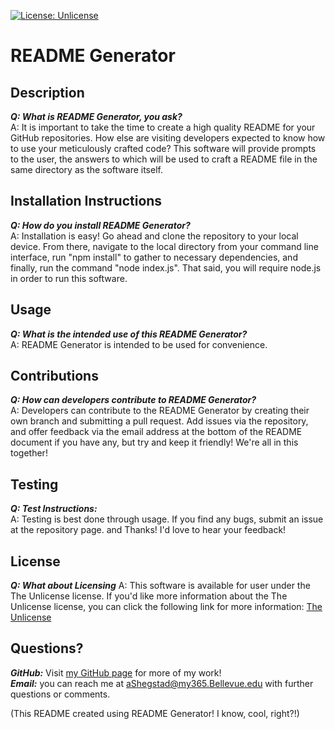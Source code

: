 
[![License: Unlicense](https://img.shields.io/badge/license-Unlicense-blue.svg)](http://unlicense.org/)
# README Generator 

## Description
***Q: What is README Generator, you ask?*** <br>
A: It is important to take the time to create a high quality README for your GitHub repositories. How else are visiting developers expected to know how to use your meticulously crafted code? This software will provide prompts to the user, the answers to which will be used to craft a README file in the same directory as the software itself. <br>

## Installation Instructions 
***Q: How do you install README Generator?*** <br>
A: Installation is easy! Go ahead and clone the repository to your local device. From there, navigate to the local directory from your command line interface, run "npm install" to gather to necessary dependencies, and finally, run the command "node index.js". That said, you will require node.js in order to run this software. <br>

## Usage
***Q: What is the intended use of this README Generator?*** <br>
A: README Generator is intended to be used for convenience.<br>

## Contributions
***Q: How can developers contribute to README Generator?*** <br>
A: Developers can contribute to the README Generator by creating their own branch and submitting a pull request. Add issues via the repository, and offer feedback via the email address at the bottom of the README document if you have any, but try and keep it friendly! We're all in this together!<br>

## Testing 
***Q: Test Instructions:<br>***
A: Testing is best done through usage. If you find any bugs, submit an issue at the repository page. and Thanks! I'd love to hear your feedback!<br>


## License
***Q: What about Licensing***
A: This software is available for user under the The Unlicense license. If you'd like more information about the The Unlicense license, you can click the following link for more information:
[The Unlicense](http://unlicense.org/)


## Questions?
***GitHub:*** Visit [my GitHub page](https://www.github.com/AMShegstad) for more of my work!<br>
***Email:*** you can reach me at aShegstad@my365.Bellevue.edu with further questions or comments.


(This README created using README Generator! I know, cool, right?!)

